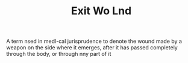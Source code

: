 ---
title: Exit Wo Lnd
letter: E
permalink: "/definitions/bld-exit-wo-lnd.html"
body: A term nsed in medl-cal jurisprudence to denote the wound made by a weapon on
  the side where it emerges, after it has passed completely through the body, or through
  nny part of it
published_at: '2018-07-07'
source: Black's Law Dictionary 2nd Ed (1910)
layout: post
---